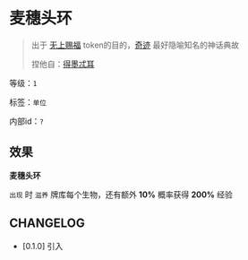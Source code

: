 # 麦穗头环

> 出于 [无上赐福](无上赐福.md) token的目的，[奇迹](../卡牌组/奇迹.md) 最好隐喻知名的神话典故
> 
> 捏他自：[得墨忒耳](https://zh.wikipedia.org/wiki/%E5%BE%97%E5%A2%A8%E5%BF%92%E8%80%B3)

等级：`1`

标签：`单位`

内部id：`?`

## 效果

**麦穗头环**

`出现` 时 `滋养` 牌库每个生物，还有额外 **10%** 概率获得 **200%** 经验

## CHANGELOG

- [0.1.0] 引入
